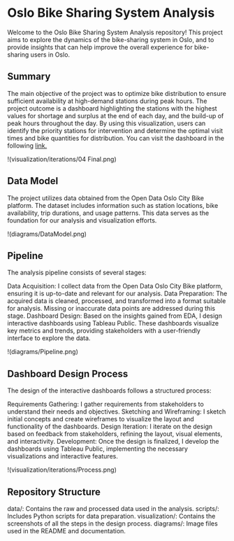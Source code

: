 # Oslo Bike Sharing System Analysis
Welcome to the Oslo Bike Sharing System Analysis repository! This project aims to explore the dynamics of the bike-sharing system in Oslo, and to provide insights that can help improve the overall experience for bike-sharing users in Oslo.

## Summary
The main objective of the project was to optimize bike distribution to ensure sufficient availability at high-demand stations during peak hours. The project outcome is a dashboard highlighting the stations with the highest values for shortage and surplus at the end of each day, and the build-up of peak hours throughout the day. By using this visualization, users can identify the priority stations for intervention and determine the optimal visit times and bike quantities for distribution. You can visit the dashboard in the following [link.](https://public.tableau.com/app/profile/munozdataviz/viz/OsloBikeShare/NetFlow)

!(visualization/iterations/04 Final.png)


## Data Model
The project utilizes data obtained from the Open Data Oslo City Bike platform. The dataset includes information such as station locations, bike availability, trip durations, and usage patterns. This data serves as the foundation for our analysis and visualization efforts.

!(diagrams/DataModel.png)

## Pipeline
The analysis pipeline consists of several stages:

Data Acquisition: I collect data from the Open Data Oslo City Bike platform, ensuring it is up-to-date and relevant for our analysis.
Data Preparation: The acquired data is cleaned, processed, and transformed into a format suitable for analysis. Missing or inaccurate data points are addressed during this stage.
Dashboard Design: Based on the insights gained from EDA, I design interactive dashboards using Tableau Public. These dashboards visualize key metrics and trends, providing stakeholders with a user-friendly interface to explore the data.

!(diagrams/Pipeline.png)

## Dashboard Design Process
The design of the interactive dashboards follows a structured process:

Requirements Gathering: I gather requirements from stakeholders to understand their needs and objectives.
Sketching and Wireframing: I sketch initial concepts and create wireframes to visualize the layout and functionality of the dashboards.
Design Iteration: I iterate on the design based on feedback from stakeholders, refining the layout, visual elements, and interactivity.
Development: Once the design is finalized, I develop the dashboards using Tableau Public, implementing the necessary visualizations and interactive features.

!(visualization/iterations/Process.png)

## Repository Structure
data/: Contains the raw and processed data used in the analysis.
scripts/: Includes Python scripts for data preparation.
visualization/: Contains the screenshots of all the steps in the design process.
diagrams/: Image files used in the README and documentation.
